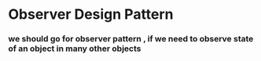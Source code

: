 # Observer Design Pattern

### we should go for observer pattern , if we need to observe state of an object in many other objects